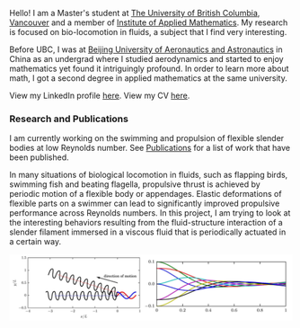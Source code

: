 
Hello! I am a Master's student at [The University of British Columbia, Vancouver](http://www.ubc.ca) and a member of [Institute of Applied Mathematics](http://www.iam.ubc.ca). My research is focused on bio-locomotion in fluids, a subject that I find very interesting. 

Before UBC, I was at [Beijing University of Aeronautics and Astronautics](http://www.buaa.edu.cn) in China as an undergrad where I studied aerodynamics and started to enjoy mathematics yet found it intriguingly profound. In order to learn more about math, I got a second degree in applied mathematics at the same university. 

View my LinkedIn profile [here](https://ca.linkedin.com/in/zhiweipeng). View my CV [here](/Resume).

### Research and Publications

I am currently working on the swimming and propulsion of flexible slender bodies at low Reynolds number. See [Publications](/Publications) for a list of work that have been published.

In many situations of biological locomotion in fluids, such as flapping birds, swimming fish and beating flagella, propulsive thrust is achieved by periodic motion of a flexible body or appendages. Elastic deformations of flexible parts on a swimmer can lead to significantly improved propulsive performance across Reynolds numbers. In this project, I am trying to look at the interesting behaviors resulting from the fluid-structure interaction of a slender filament immersed in a viscous fluid that is periodically actuated in a certain way.

![aa](/assets/r1.jpg)

